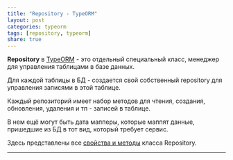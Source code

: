 ```yaml
---
title: "Repository - TypeORM"
layout: post
categories: typeorm
tags: [repository, typeorm]
share: true
---
```


**Repository** в [TypeORM][2] - это отдельный специальный класс, менеджер для управления таблицами в базе данных.

Для каждой таблицы в БД - создается свой собственный repository для управления записями в этой таблице.

Каждый репозиторий имеет набор методов для чтения, создания, обновления, удаления и тп - записей в таблице.

В нем ещё могут быть дата мапперы, которые маппят данные, пришедшие из БД в тот вид, который требует сервис.

Здесь представлены все [свойства и методы][1] класса Repository.

***
[1]: http://typeorm.delightful.studio/classes/_repository_repository_.repository.html "Class Repository<Entity>"
[2]: https://typeorm.io/ "TypeORM"